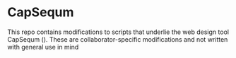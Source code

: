 # CapSequm
This repo contains modifications to scripts that underlie the web design tool CapSequm (<a href='http://apps.molbiol.ox.ac.uk/CaptureC/cgi-bin/CapSequm.cgi'></a>). These are collaborator-specific modifications and not written with general use in mind
